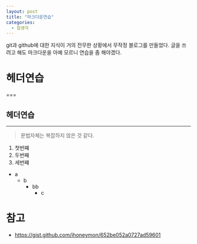 ```yaml
---
layout: post
title: "마크다운연습"
categories:
  - 잡생각
---
```


git과 github에 대한 지식이 거의 전무한 상황에서 무작정 블로그를 만들었다.   글을 쓰려고 해도 마크다운을 아예 모르니 연습을 좀 해야겠다.   
# 헤더연습
===
## 헤더연습
---
> 문법자체는 복잡하지 않은 것 같다.
   
1. 첫번쨰
2. 두번째
3. 세번쨰
* a
    + b
        + bb
            - c
# 참고
* <https://gist.github.com/ihoneymon/652be052a0727ad59601>
